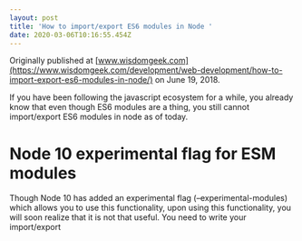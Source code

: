 ```yaml
---
layout: post
title: 'How to import/export ES6 modules in Node '
date: 2020-03-06T10:16:55.454Z
---
```

Originally published at [www.wisdomgeek.com](https://www.wisdomgeek.com/development/web-development/how-to-import-export-es6-modules-in-node/) on June 19, 2018.

If you have been following the javascript ecosystem for a while, you already know that even though ES6 modules are a thing, you still cannot import/export ES6 modules in node as of today.

# [](https://dev.to/saranshk/how-to-import-export-es6-modules-in-node-4dce#node-10-experimental-flag-for-esm-modules) Node 10 experimental flag for ESM modules

Though Node 10 has added an experimental flag (–experimental-modules) which allows you to use this functionality, upon using this functionality, you will soon realize that it is not that useful. You need to write your import/export